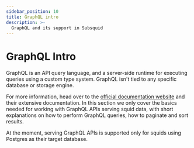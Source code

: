 ```yaml
---
sidebar_position: 10
title: GraphQL intro
description: >-
  GraphQL and its support in Subsquid
---
```


# GraphQL Intro

GraphQL is an API query language, and a server-side runtime for executing queries using a custom type system. GraphQL isn't tied to any specific database or storage engine.

For more information, head over to the [official documentation website](https://graphql.org/learn/) and their extensive documentation. In this section we only cover the basics needed for working with GraphQL APIs serving squid data, with short explanations on how to perform GraphQL queries, how to paginate and sort results.

At the moment, serving GraphQL APIs is supported only for squids using Postgres as their target database.
